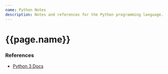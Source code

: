 ```yaml
---
name: Python Notes
description: Notes and references for the Python programming language.
---
```

<h1>{{page.name}}</h1>

<h3>References</h3>

- [Python 3 Docs](https://docs.python.org/3/)



